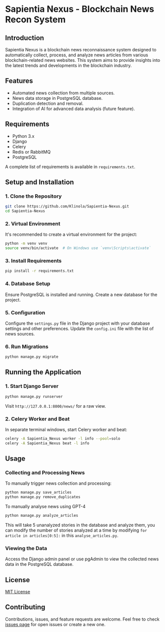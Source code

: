 # Sapientia Nexus - Blockchain News Recon System

## Introduction
Sapientia Nexus is a blockchain news reconnaissance system designed to automatically collect, process, and analyze news articles from various blockchain-related news websites. This system aims to provide insights into the latest trends and developments in the blockchain industry.

## Features
- Automated news collection from multiple sources.
- News data storage in PostgreSQL database.
- Duplication detection and removal.
- Integration of AI for advanced data analysis (future feature).

## Requirements
- Python 3.x
- Django
- Celery
- Redis or RabbitMQ
- PostgreSQL

A complete list of requirements is available in `requirements.txt`.

## Setup and Installation

### 1. Clone the Repository
```bash
git clone https://github.com/Klinola/Sapientia-Nexus.git
cd Sapientia-Nexus
```

### 2. Virtual Environment
It's recommended to create a virtual environment for the project:
```bash
python -m venv venv
source venv/bin/activate  # On Windows use `venv\Scripts\activate`
```

### 3. Install Requirements
```bash
pip install -r requirements.txt
```

### 4. Database Setup
Ensure PostgreSQL is installed and running. Create a new database for the project.

### 5. Configuration
Configure the `settings.py` file in the Django project with your database settings and other preferences. Update the `config.ini` file with the list of news sources.

### 6. Run Migrations
```bash
python manage.py migrate
```

## Running the Application

### 1. Start Django Server
```bash
python manage.py runserver
```

Visit `http://127.0.0.1:8000/news/` for a raw view.

### 2. Celery Worker and Beat
In separate terminal windows, start Celery worker and beat:
```bash
celery -A Sapientia_Nexus worker -l info --pool=solo
celery -A Sapientia_Nexus beat -l info
```

## Usage

### Collecting and Processing News
To manually trigger news collection and processing:
```bash
python manage.py save_articles
python manage.py remove_duplicates
```

To manually analyse news using GPT-4
```bash
python manage.py analyze_articles
```
This will take 5 unanalyzed stories in the database and analyze them, you can modify the number of stories analyzed at a time by modifying `for article in articles[0:5]:` in this `analyse_articles.py`.

### Viewing the Data
Access the Django admin panel or use pgAdmin to view the collected news data in the PostgreSQL database.

## License
[MIT License](LICENSE)

## Contributing
Contributions, issues, and feature requests are welcome. Feel free to check [issues page](https://github.com/yourusername/Sapientia-Nexus/issues) for open issues or create a new one.
